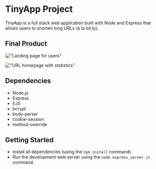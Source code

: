 # TinyApp Project

TinyApp is a full stack web application built with Node and Express that allows users to shorten long URLs (à la bit.ly).

## Final Product

!["Landing page for users"](https://github.com/tofutigerz/tinyapp/blob/main/docs/Screen%20Shot%202022-02-24%20at%2010.28.41%20AM.png)

!["URL homepage with statistics"](https://github.com/tofutigerz/tinyapp/blob/main/docs/Screen%20Shot%202022-02-24%20at%2010.28.32%20AM.png)

## Dependencies

- Node.js
- Express
- EJS
- bcrypt
- body-parser
- cookie-session
- method-override

## Getting Started

- Install all dependencies (using the `npm install` command).
- Run the development web server using the `node express_server.js` command.

